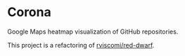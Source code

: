 # Corona

Google Maps heatmap visualization of GitHub repositories.

This project is a refactoring of [rviscomi/red-dwarf](https://github.com/rviscomi/red-dwarf).
